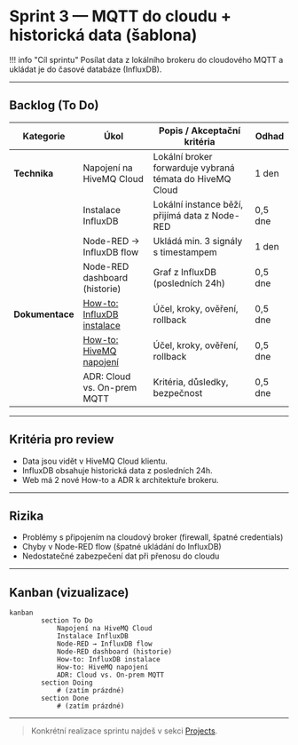 
# Sprint 3 — MQTT do cloudu + historická data (šablona)

!!! info "Cíl sprintu"
        Posílat data z lokálního brokeru do cloudového MQTT a ukládat je do časové databáze (InfluxDB).

---

## Backlog (To Do)

| Kategorie      | Úkol                         | Popis / Akceptační kritéria | Odhad |
|----------------|------------------------------|-----------------------------|-------|
| **Technika**   | Napojení na HiveMQ Cloud     | Lokální broker forwarduje vybraná témata do HiveMQ Cloud | 1 den |
|                | Instalace InfluxDB           | Lokální instance běží, přijímá data z Node-RED | 0,5 dne |
|                | Node-RED → InfluxDB flow     | Ukládá min. 3 signály s timestampem | 1 den |
|                | Node-RED dashboard (historie)| Graf z InfluxDB (posledních 24h) | 0,5 dne |
| **Dokumentace**| [How-to: InfluxDB instalace](../how-to/influxdb-instalace.md)    | Účel, kroky, ověření, rollback | 0,5 dne |
|                | [How-to: HiveMQ napojení](../how-to/hivemq-napojeni.md)      | Účel, kroky, ověření, rollback | 0,5 dne |
|                | ADR: Cloud vs. On-prem MQTT  | Kritéria, důsledky, bezpečnost | 0,5 dne |

---

## Kritéria pro review

- Data jsou vidět v HiveMQ Cloud klientu.
- InfluxDB obsahuje historická data z posledních 24h.
- Web má 2 nové How-to a ADR k architektuře brokeru.

---

## Rizika

- Problémy s připojením na cloudový broker (firewall, špatné credentials)
- Chyby v Node-RED flow (špatné ukládání do InfluxDB)
- Nedostatečné zabezpečení dat při přenosu do cloudu

---

## Kanban (vizualizace)

```mermaid
kanban
        section To Do
            Napojení na HiveMQ Cloud
            Instalace InfluxDB
            Node-RED → InfluxDB flow
            Node-RED dashboard (historie)
            How-to: InfluxDB instalace
            How-to: HiveMQ napojení
            ADR: Cloud vs. On-prem MQTT
        section Doing
            # (zatím prázdné)
        section Done
            # (zatím prázdné)
```

---

> Konkrétní realizace sprintu najdeš v sekci [Projects](../projects/).
